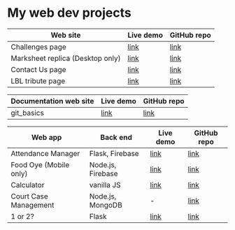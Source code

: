 # My web dev projects

Web site | Live demo | GitHub repo
-------- | --------- | -----------
Challenges page | [link](https://harshkapadia2.github.io/sample-challenges-page/) | [link](https://github.com/HarshKapadia2/sample-challenges-page)
Marksheet replica (Desktop only) | [link](https://harshkapadia2.github.io/sample-marksheet/) | [link](https://github.com/HarshKapadia2/sample-marksheet)
Contact Us page | [link](https://harshkapadia2.github.io/sample-contact-us-page/) | [link](https://github.com/HarshKapadia2/sample-contact-us-page)
LBL tribute page | [link](https://harshkapadia2.github.io/lbl-tribute-page/) | [link](https://github.com/HarshKapadia2/lbl-tribute-page)

Documentation web site | Live demo | GitHub repo
---------------------- | --------- | -----------
git_basics | [link](https://harshkapadia2.github.io/git_basics/) | [link](https://github.com/HarshKapadia2/git_basics)

Web app | Back end | Live demo | GitHub repo
------- | -------- | --------- | -----------
Attendance Manager | Flask, Firebase | [link](https://attendance-management-flask.herokuapp.com/) | [link](https://github.com/HarshKapadia2/attendance_management)
Food Oye (Mobile only) | Node.js, Firebase | [link](https://food-oye.herokuapp.com/) | [link](https://github.com/rajatrjoshi/food-oye)
Calculator| vanilla JS | [link](https://harshkapadia2.github.io/calculator/) | [link](https://github.com/HarshKapadia2/calculator)
Court Case Management | Node.js, MongoDB | - | [link](https://github.com/HarshKapadia2/court_case_management_web_app)
1 or 2? | Flask | [link](https://one-or-two.herokuapp.com/) | [link](https://github.com/HarshKapadia2/one-or-two)
